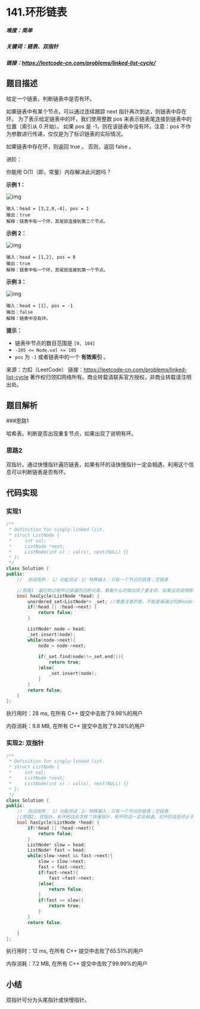 

# 141.环形链表

##### 难度：简单

##### 关键词：链表、双指针

##### 链接：https://leetcode-cn.com/problems/linked-list-cycle/

## 题目描述

给定一个链表，判断链表中是否有环。

如果链表中有某个节点，可以通过连续跟踪 next 指针再次到达，则链表中存在环。 为了表示给定链表中的环，我们使用整数 pos 来表示链表尾连接到链表中的位置（索引从 0 开始）。 如果 pos 是 -1，则在该链表中没有环。注意：pos 不作为参数进行传递，仅仅是为了标识链表的实际情况。

如果链表中存在环，则返回 true 。 否则，返回 false 。

 

进阶：

你能用 O(1)（即，常量）内存解决此问题吗？

**示例 1：**

![img](https://assets.leetcode-cn.com/aliyun-lc-upload/uploads/2018/12/07/circularlinkedlist.png)

```
输入：head = [3,2,0,-4], pos = 1
输出：true
解释：链表中有一个环，其尾部连接到第二个节点。
```

**示例 2：**

![img](https://assets.leetcode-cn.com/aliyun-lc-upload/uploads/2018/12/07/circularlinkedlist_test2.png)

```
输入：head = [1,2], pos = 0
输出：true
解释：链表中有一个环，其尾部连接到第一个节点。
```

**示例 3：**

![img](https://assets.leetcode-cn.com/aliyun-lc-upload/uploads/2018/12/07/circularlinkedlist_test3.png)

```
输入：head = [1], pos = -1
输出：false
解释：链表中没有环。
```

**提示：**

- 链表中节点的数目范围是 `[0, 104]`
- `-105 <= Node.val <= 105`
- `pos` 为 `-1` 或者链表中的一个 **有效索引** 。

来源：力扣（LeetCode）
链接：https://leetcode-cn.com/problems/linked-list-cycle
著作权归领扣网络所有。商业转载请联系官方授权，非商业转载请注明出处。

## 题目解析

###思路1

哈希表。判断是否出现重复节点，如果出现了说明有环。

### 思路2

双指针。通过快慢指针遍历链表，如果有环的话快慢指针一定会相遇，利用这个信息可以判断链表是否有环。

## 代码实现

### 实现1

```c++
/**
 * Definition for singly-linked list.
 * struct ListNode {
 *     int val;
 *     ListNode *next;
 *     ListNode(int x) : val(x), next(NULL) {}
 * };
 */
class Solution {
public:
    //  测试用例： 1）功能测试：2）特殊输入：只有一个节点的链表；空链表

    //思路1：遍历的过程中记录遍历过的元素，看看什么时候出现了重复的。如果出现说明有环；问题：如果链表无环呢？那么遍历后一定会有nullptr指针，说明遍历结束。
    bool hasCycle(ListNode *head) {
        unordered_set<ListNode*> _set; //需要注意的是，不能直接通过判断node->val是否重复来判定是否出现环，因为没有保证val是不重复的
        if(!head || !head->next) {
            return false;
        }   

        ListNode* node = head;
        _set.insert(node);
        while(node->next){
            node = node->next;
   
            if(_set.find(node)!=_set.end()){
                return true;
            }else{
                _set.insert(node);
            }
        }
        return false;
    }
};
```

执行用时：28 ms, 在所有 C++ 提交中击败了9.98%的用户

内存消耗：9.8 MB, 在所有 C++ 提交中击败了9.28%的用户

### 实现2: 双指针

```c++
/**
 * Definition for singly-linked list.
 * struct ListNode {
 *     int val;
 *     ListNode *next;
 *     ListNode(int x) : val(x), next(NULL) {}
 * };
 */
class Solution {
public:
    //  测试用例： 1）功能测试：2）特殊输入：只有一个节点的链表；空链表
    //思路2: 双指针。有环的话会怎样？快慢指针，有环的话一定会相遇。无环的话会终止于空指针
    bool hasCycle(ListNode *head) {
        if(!head || !head->next){
            return false;
        }
        ListNode* slow = head;
        ListNode* fast = head;
        while(slow->next && fast->next){
            slow = slow->next;
            fast = fast->next;
            if(fast->next){
                fast =fast->next;
            }else{
                return false;
            }
            if(fast == slow){
                return true;
            }
        }
        return false;

    }
};
```

执行用时：12 ms, 在所有 C++ 提交中击败了65.51%的用户

内存消耗：7.2 MB, 在所有 C++ 提交中击败了99.99%的用户

## 小结

双指针可分为头尾指针或快慢指针。


